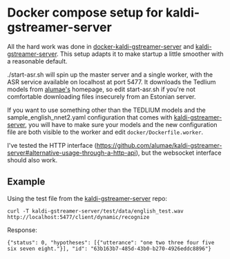 # Docker compose setup for kaldi-gstreamer-server

All the hard work was done in [docker-kaldi-gstreamer-server](https://github.com/jcsilva/docker-kaldi-gstreamer-server) and
[kaldi-gstreamer-server](https://github.com/alumae/kaldi-gstreamer-server). This
setup adapts it to make startup a little smoother with a reasonable default.

./start-asr.sh will spin up the master server and a single worker, with the ASR
service available on localhost at port 5477. It downloads the Tedlium models from
[alumae's](https://github.com/alumae) homepage, so edit start-asr.sh if you're not comfortable downloading
files insecurely from an Estonian server.

If you want to use something other than the TEDLIUM models and the sample_english_nnet2.yaml
configuration that comes with [kaldi-gstreamer-server](https://github.com/alumae/kaldi-gstreamer-server),
you will have to make sure your models and the new configuration file are both visible to the worker and edit `docker/Dockerfile.worker`.

I've tested the HTTP interface (https://github.com/alumae/kaldi-gstreamer-server#alternative-usage-through-a-http-api),
but the websocket interface should also work.

## Example

Using the test file from the [kaldi-gstreamer-server](https://github.com/alumae/kaldi-gstreamer-server)
repo:
```
curl -T kaldi-gstreamer-server/test/data/english_test.wav http://localhost:5477/client/dynamic/recognize
```

Response:
```
{"status": 0, "hypotheses": [{"utterance": "one two three four five six seven eight."}], "id": "63b163b7-485d-43b0-b270-4926eddc8896"}
```
